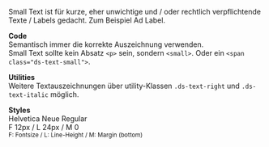 Small Text ist für kurze, eher unwichtige und / oder rechtlich verpflichtende Texte / Labels gedacht. Zum Beispiel Ad Label.

__Code__  
Semantisch immer die korrekte Auszeichnung verwenden.  
Small Text sollte kein Absatz `<p>` sein, sondern `<small>`. Oder ein `<span class="ds-text-small">`.  

__Utilities__  
Weitere Textauszeichnungen über utility-Klassen `.ds-text-right` und `.ds-text-italic` möglich.

__Styles__  
Helvetica Neue Regular  
F 12px / L 24px / M 0    
<small>F: Fontsize / L: Line-Height / M: Margin (bottom)</small>